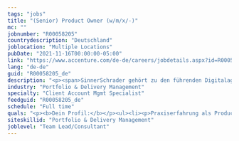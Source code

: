 ```yaml
---
tags: "jobs"
title: "(Senior) Product Owner (w/m/x/-)"
mc: ""
jobnumber: "R00058205"
countrydescription: "Deutschland"
joblocation: "Multiple Locations"
pubDate: "2021-11-16T00:00:00-05:00"
link: "https://www.accenture.com/de-de/careers/jobdetails.aspx?id=R00058205_de"
lang: "de-de"
guid: "R00058205_de"
description: "<p><span>SinnerSchrader gehört zu den führenden Digitalagenturen Europas mit dem Fokus auf Design und Entwicklung von digitalen Produkten und Services. Mehr als 500 Mitarbeiter:innen arbeiten an der digitalen Transformation für Unternehmen wie Allianz Audi comdirect bank ERGO Telefónica Unitymedia cosnova und VW. SinnerSchrader wurde 1996 gegründet ist seit 1999 börsennotiert und hat Büros in Hamburg Berlin Frankfurt am Main München Zürich und Prag. Seit April 2017 ist SinnerSchrader Teil von Accenture Interactive.</span></p><p></p><p><b>Was dich bei uns erwartet: </b></p><ul><li><p>Identifikation und Aufnahme von Anforderungen der Stakeholder und Kunden sowie die konkrete Lösungsentwicklung gemeinsam mit dem Team</p></li><li><p>Inhaltliche und operative Steuerung eines internationalen cross-funktionalen Entwicklungsteams</p></li><li><p>Mitgestaltung bei der Entwicklung der Produkt Vision des Projekts</p></li><li><p>Kundenberatung zur Feature-Entwicklung</p></li><li><p>Durchführung von Sprint-Plannings Reviews und Backlog Refinement</p></li></ul><p></p><p><b>Das bieten wir:</b></p><ul><li><p>Hohe Eigenverantwortung schnelle Entscheidungswege und flache Hierarchien</p></li><li><p>Spannende und innovative Projekte mit namhaften Unternehmen</p></li><li><p>Abwechslungsreiche Aufgaben und Raum für eigene Ideen</p></li><li><p>Persönliche und fachliche Weiterentwicklung</p></li><li><p>Tolle Benefits</p></li><li><p>Angenehme Arbeitsatmosphäre Spaß bei der Arbeit und ein agiles innovatives Team</p></li></ul>"
industry: "Portfolio & Delivery Management"
specialty: "Client Account Mgmt Specialist"
feedguid: "R00058205_de"
schedule: "Full time"
quals: "<p><b>Dein Profil:</b></p><ul><li><p>Praxiserfahrung als Product Owner oder Produktmanager im digitalen Umfeld</p></li><li><p>Souveränität im Kundenumfeld sowie Erfahrung mit herausfordernden Projekt-Konstellationen und in der Zusammenarbeit mit internationalen Teams</p></li><li><p>Vertrautheit mit agilem Mindset und Methoden</p></li><li><p>Starke konzeptionelle und analytische Fähigkeiten sowie eine strukturierte proaktive Arbeitsweise</p></li><li><p>Gutes technischen Verständnis und Erfahrung in der Entwicklung von Frontend-Web-Applikationen (React)</p></li><li><p>Gutes UX-Verständnis und Erfahrung in Abstimmung der Design-Umsetzung in der “Discovery Phase”</p></li><li><p>Vertrauter Umgang mit dem branchenüblichen Tool Jira zur Projektsteuerung</p></li><li><p>Sehr gute Kommunikations- und Teamfähigkeit um gemeinsam Ziele zu erreichen</p></li><li><p>Sehr gute Deutsch- und Englischkenntnisse</p></li></ul>"
siteskillid: "Portfolio & Delivery Management"
joblevel: "Team Lead/Consultant"
---
```

